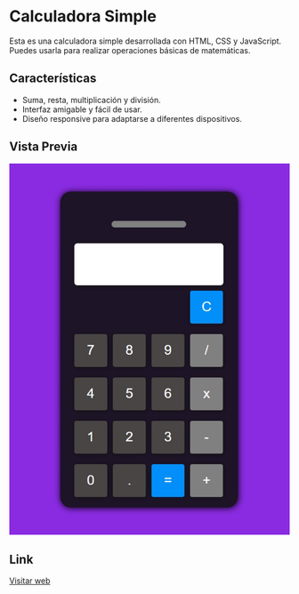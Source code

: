 
# Calculadora Simple 

Esta es una calculadora simple desarrollada con HTML, CSS y JavaScript. Puedes usarla para realizar operaciones básicas de matemáticas.

## Características

- Suma, resta, multiplicación y división.
- Interfaz amigable y fácil de usar.
- Diseño responsive para adaptarse a diferentes dispositivos.

## Vista Previa

![Vista Previa](https://github.com/Elmer-Coro/calculadora/blob/main/screenshots/calculadora.jpg)

## Link

[Visitar web](https://elmer-coro.github.io/calculadora/)

  
